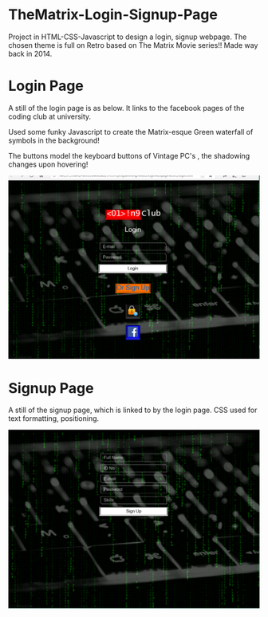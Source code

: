 # TheMatrix-Login-Signup-Page
Project in HTML-CSS-Javascript to design a login, signup webpage. The chosen theme is full on Retro based on The Matrix Movie series!! Made way back in 2014. 

# Login Page
A still of the login page is as below. It links to the facebook pages of the coding club at university. 

Used some funky Javascript to create the Matrix-esque Green waterfall of symbols in the background! 

The buttons model the keyboard buttons of Vintage PC's , the shadowing changes upon hovering!

![alt text](https://raw.githubusercontent.com/parthnan/TheMatrix-Login-Signup-Page/master/matrix-login.png)

# Signup Page
A still of the signup page, which is linked to by the login page. CSS used for text formatting, positioning.

![alt text](https://raw.githubusercontent.com/parthnan/TheMatrix-Login-Signup-Page/master/matrix-signup.png)


